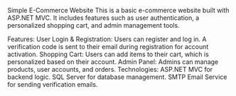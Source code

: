 Simple E-Commerce Website
This is a basic e-commerce website built with ASP.NET MVC. It includes features such as user authentication, a personalized shopping cart, and admin management tools.

Features:
User Login & Registration: Users can register and log in. A verification code is sent to their email during registration for account activation.
Shopping Cart: Users can add items to their cart, which is personalized based on their account.
Admin Panel: Admins can manage products, user accounts, and orders.
Technologies:
ASP.NET MVC for backend logic.
SQL Server for database management.
SMTP Email Service for sending verification emails.
